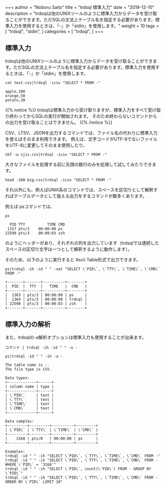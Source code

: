 +++
author = "Noboru Saito"
title = "trdsql 標準入力"
date = "2019-12-10"
description = "trdsqlは他のUNIXツールのように標準入力からデータを受け取ることができます。ただSQLの文法上テーブル名を指定する必要があります。標準入力を使用するときは、「-」か「stdin」を使用します。"
weight = 10
tags = [
    "trdsql",
    "stdin",
]
categories = [
    "trdsql",
]
+++

## 標準入力

trdsqlは他のUNIXツールのように標準入力からデータを受け取ることができます。ただSQLの文法上テーブル名を指定する必要があります。標準入力を使用するときは、「-」か「stdin」を使用します。

```console
cat test.csv|trdsql -icsv "SELECT * FROM -"
```

```csv
apple,100
orange,50
potato,30
```

{{% notice %}}
trdsqlは標準入力から受け取りますが、標準入力をすべて受け取り終わってからSQLの実行が開始されます。
そのため終わらないコマンドからの出力を受け取ることはできません。
{{% /notice %}}

CSV、LTSV、JSONを出力するコマンドでは、ファイル名の代わりに標準入力を使えばそのまま利用できます。
例えば、文字コードがUTF-8でないファイルをUTF-8に変更してそのまま使用したり、

```console
nkf -w sjis.csv|trdsql -icsv "SELECT * FROM -"
```

大きなファイルを処理する前に先頭の数行のみを処理して試してみたりできます。


```console
head -100 big.csv|trdsql -icsv "SELECT * FROM -"
```

それ以外にも、例えばUNIX系のコマンドでは、スペースを区切りとして解釈すればテーブルデータとして扱える出力をするコマンドが数多くあります。

例えば psコマンドでは、

```console
ps
```
```
  PID TTY          TIME CMD
 1157 pts/3    00:00:00 ps
22590 pts/3    00:00:03 zsh
```

のようにヘッダーがあり、それぞれの列を出力しています（trdsqlでは連続したスペースの区切り文字は一つとして解釈するように動作します）。

そのため、以下のように実行すると Ascii Table形式で出力できます。

```console
ps|trdsql -ih -id " " -oat "SELECT \`PID\`, \`TTY\`, \`TIME\`, \`CMD\` FROM -"
```
```
+-------+-------+----------+--------+
|  PID  |  TTY  |   TIME   |  CMD   |
+-------+-------+----------+--------+
|  1363 | pts/3 | 00:00:00 | ps     |
|  1364 | pts/3 | 00:00:00 | trdsql |
| 22590 | pts/3 | 00:00:03 | zsh    |
+-------+-------+----------+--------+
```

## 標準入力の解析

また、trdsqlの-a解析オプションは標準入力も使用することが出来ます。

```console
コマンド | trdsql -ih -id " " -a -
```

```console
ps|trdsql -id " " -ih -a -
```
```
The table name is -.
The file type is CSV.

Data types:
+-------------+------+
| column name | type |
+-------------+------+
| \`PID\`     | text |
| \`TTY\`     | text |
| \`TIME\`    | text |
| \`CMD\`     | text |
+-------------+------+

Data samples:
+---------+---------+----------+---------+
| \`PID\` | \`TTY\` | \`TIME\` | \`CMD\` |
+---------+---------+----------+---------+
|    3168 | pts/0   | 00:00:00 | ps      |
+---------+---------+----------+---------+

Examples:
trdsql -id " " -ih "SELECT \`PID\`, \`TTY\`, \`TIME\`, \`CMD\` FROM -"
trdsql -id " " -ih "SELECT \`PID\`, \`TTY\`, \`TIME\`, \`CMD\` FROM - WHERE \`PID\` = '3168'"
trdsql -id " " -ih "SELECT \`PID\`, count(\`PID\`) FROM - GROUP BY \`PID\`"
trdsql -id " " -ih "SELECT \`PID\`, \`TTY\`, \`TIME\`, \`CMD\` FROM - ORDER BY \`PID\` LIMIT 10"
```
